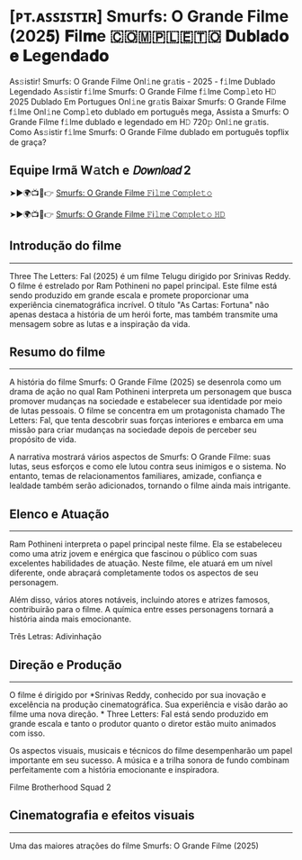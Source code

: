 # [ᴘᴛ.ᴀꜱꜱɪꜱᴛɪʀ] Smurfs: O Grande Filme (202𝟓) 𝐅il𝐦e 🇨​​🇴​​🇲​​🇵​​🇱​​🇪​​🇹​​🇴 𝐃u𝐛l𝐚d𝐨 𝐞 𝐋e𝐠en𝐝a𝐝𝐨

As𝚜istir! Smurfs: O Grande Filme Onl𝚒ne gr𝚊tis - 2025 - f𝚒lme Dublado Legendado As𝚜istir f𝚒lme Smurfs: O Grande Filme f𝚒lme Comp𝚕eto H𝙳 2025 Dublado Em Portugues Onl𝚒ne gr𝚊tis Baixar Smurfs: O Grande Filme f𝚒lme Onl𝚒ne Comp𝚕eto dublado em português mega, Assista a Smurfs: O Grande Filme f𝚒lme dublado e legendado em H𝙳 720𝚙 Onl𝚒ne gr𝚊tis. Como As𝚜istir f𝚒lme Smurfs: O Grande Filme dublado em português topflix de graça?

Equipe Irmã W𝚊tch e 𝘋𝘰𝘸𝘯𝘭𝘰𝘢𝘥 2
---

➤►🌍📺📱👉  [Smurfs: O Grande Filme 𝙵i𝚕𝚖e 𝙲o𝚖𝚙l𝚎𝚝𝚘](https://cinevibes.fun/pt/movie/936108/smurfs-gitD)

➤►🌍📺📱👉  [Smurfs: O Grande Filme 𝙵i𝚕𝚖e 𝙲o𝚖𝚙l𝚎𝚝𝚘 𝙷𝙳](https://cinevibes.fun/pt/movie/936108/smurfs-gitD)

## Introdução do filme
---
Three The Letters: Fal (2025) é um filme Telugu dirigido por Srinivas Reddy. O filme é estrelado por Ram Pothineni no papel principal. Este filme está sendo produzido em grande escala e promete proporcionar uma experiência cinematográfica incrível. O título "As Cartas: Fortuna" não apenas destaca a história de um herói forte, mas também transmite uma mensagem sobre as lutas e a inspiração da vida.

## Resumo do filme
---
A história do filme Smurfs: O Grande Filme (2025) se desenrola como um drama de ação no qual Ram Pothineni interpreta um personagem que busca promover mudanças na sociedade e estabelecer sua identidade por meio de lutas pessoais. O filme se concentra em um protagonista chamado The Letters: Fal, que tenta descobrir suas forças interiores e embarca em uma missão para criar mudanças na sociedade depois de perceber seu propósito de vida.

A narrativa mostrará vários aspectos de Smurfs: O Grande Filme: suas lutas, seus esforços e como ele lutou contra seus inimigos e o sistema. No entanto, temas de relacionamentos familiares, amizade, confiança e lealdade também serão adicionados, tornando o filme ainda mais intrigante.

## Elenco e Atuação
---
Ram Pothineni interpreta o papel principal neste filme. Ela se estabeleceu como uma atriz jovem e enérgica que fascinou o público com suas excelentes habilidades de atuação. Neste filme, ele atuará em um nível diferente, onde abraçará completamente todos os aspectos de seu personagem.

Além disso, vários atores notáveis, incluindo atores e atrizes famosos, contribuirão para o filme. A química entre esses personagens tornará a história ainda mais emocionante.

Três Letras: Adivinhação

## Direção e Produção
---
O filme é dirigido por *Srinivas Reddy, conhecido por sua inovação e excelência na produção cinematográfica. Sua experiência e visão darão ao filme uma nova direção. * Three Letters: Fal está sendo produzido em grande escala e tanto o produtor quanto o diretor estão muito animados com isso.

Os aspectos visuais, musicais e técnicos do filme desempenharão um papel importante em seu sucesso. A música e a trilha sonora de fundo combinam perfeitamente com a história emocionante e inspiradora.

Filme Brotherhood Squad 2

## Cinematografia e efeitos visuais
---
Uma das maiores atrações do filme Smurfs: O Grande Filme (2025)
